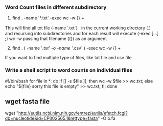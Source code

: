 ### Word Count files in different subdirectory

1. find . -name '*.txt' -exec wc -w {} +

This will find all txt file (-name '.txt'） in the current working directory (.) and recursing into subdirectories and for each result will execute (-exec [...] \;) wc -w passing that filename ({}) as an argument

2. find . \( -name '*.txt' -o -name '*.csv' \) -exec wc -w {} +

If you want to find multiple type of files, like txt file and csv file


### Write a shell script to word counts on individual files

#!/bin/bash
for file in *;
do 
if [[ -s $file ]];
then wc -w $file >> wc.txt;
else 
echo "${file} sorry this file is empty" >> wc.txt; 
fi;
done


## wget fasta file
wget "http://eutils.ncbi.nlm.nih.gov/entrez/eutils/efetch.fcgi?db=nucleotide&id=CP002565.1&rettype=fasta" -O b.fa
